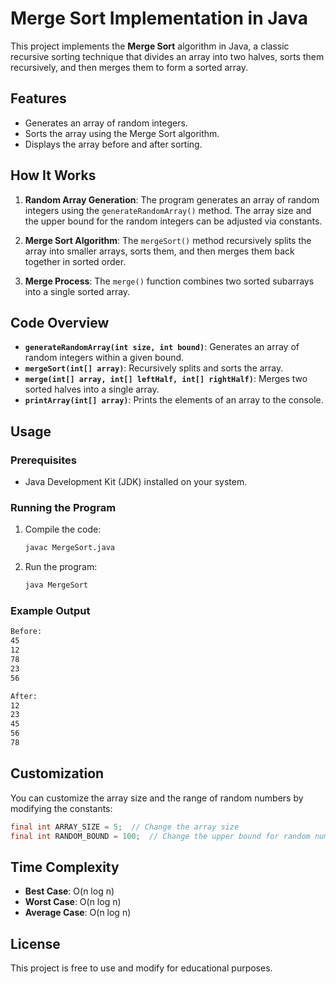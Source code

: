 
# Merge Sort Implementation in Java

This project implements the **Merge Sort** algorithm in Java, a classic recursive sorting technique that divides an array into two halves, sorts them recursively, and then merges them to form a sorted array.

## Features

- Generates an array of random integers.
- Sorts the array using the Merge Sort algorithm.
- Displays the array before and after sorting.

## How It Works

1. **Random Array Generation**: The program generates an array of random integers using the `generateRandomArray()` method. The array size and the upper bound for the random integers can be adjusted via constants.
   
2. **Merge Sort Algorithm**: The `mergeSort()` method recursively splits the array into smaller arrays, sorts them, and then merges them back together in sorted order.
   
3. **Merge Process**: The `merge()` function combines two sorted subarrays into a single sorted array.

## Code Overview

- **`generateRandomArray(int size, int bound)`**: Generates an array of random integers within a given bound.
- **`mergeSort(int[] array)`**: Recursively splits and sorts the array.
- **`merge(int[] array, int[] leftHalf, int[] rightHalf)`**: Merges two sorted halves into a single array.
- **`printArray(int[] array)`**: Prints the elements of an array to the console.

## Usage

### Prerequisites
- Java Development Kit (JDK) installed on your system.

### Running the Program

1. Compile the code:
   ```bash
   javac MergeSort.java
   ```

2. Run the program:
   ```bash
   java MergeSort
   ```

### Example Output
```bash
Before:
45
12
78
23
56

After:
12
23
45
56
78
```

## Customization

You can customize the array size and the range of random numbers by modifying the constants:
```java
final int ARRAY_SIZE = 5;  // Change the array size
final int RANDOM_BOUND = 100;  // Change the upper bound for random numbers
```

## Time Complexity

- **Best Case**: O(n log n)
- **Worst Case**: O(n log n)
- **Average Case**: O(n log n)

## License

This project is free to use and modify for educational purposes.